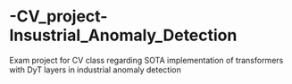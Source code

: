 # -CV_project-Insustrial_Anomaly_Detection
Exam project for CV class regarding SOTA implementation of transformers with DyT layers in industrial anomaly detection
